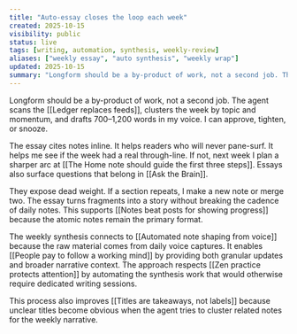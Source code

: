 ```yaml
---
title: "Auto-essay closes the loop each week"
created: 2025-10-15
visibility: public
status: live
tags: [writing, automation, synthesis, weekly-review]
aliases: ["weekly essay", "auto synthesis", "weekly wrap"]
updated: 2025-10-15
summary: "Longform should be a by-product of work, not a second job. The agent scans the ledger, clusters the week by topic and momentum, and drafts 700–1,200 words in my voice."
---
```


Longform should be a by-product of work, not a second job. The agent scans the [[Ledger replaces feeds]], clusters the week by topic and momentum, and drafts 700–1,200 words in my voice. I can approve, tighten, or snooze.

The essay cites notes inline. It helps readers who will never pane-surf. It helps me see if the week had a real through-line. If not, next week I plan a sharper arc at [[The Home note should guide the first three steps]]. Essays also surface questions that belong in [[Ask the Brain]].

They expose dead weight. If a section repeats, I make a new note or merge two. The essay turns fragments into a story without breaking the cadence of daily notes. This supports [[Notes beat posts for showing progress]] because the atomic notes remain the primary format.

The weekly synthesis connects to [[Automated note shaping from voice]] because the raw material comes from daily voice captures. It enables [[People pay to follow a working mind]] by providing both granular updates and broader narrative context. The approach respects [[Zen practice protects attention]] by automating the synthesis work that would otherwise require dedicated writing sessions.

This process also improves [[Titles are takeaways, not labels]] because unclear titles become obvious when the agent tries to cluster related notes for the weekly narrative.
